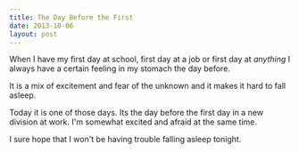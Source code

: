 ```yaml
---
title: The Day Before the First
date: 2013-10-06
layout: post
---
```

When I have my first day at school, first day at a job or first day at *anything* I always have a certain feeling in my stomach the day before.

It is a mix of excitement and fear of the unknown and it makes it hard to fall asleep. 

Today it is one of those days. Its the day before the first day in a new division at work. I'm somewhat excited and afraid at the same time.

I sure hope that I won't be having trouble falling asleep tonight.